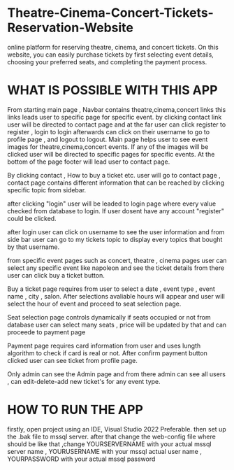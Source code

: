 # Theatre-Cinema-Concert-Tickets-Reservation-Website
online platform for reserving theatre, cinema, and concert tickets. On this website, you can easily purchase tickets by first selecting event details, choosing your preferred seats, and completing the payment process.

# WHAT IS POSSIBLE WITH THIS APP
From starting main page , Navbar contains  theatre,cinema,concert links this links leads user to specific page for specific event.
by clicking contact link user will be directed to contact page and at the far user can click register to register , login to login afterwards can click on 
their username to go to profile page , and logout to logout.
Main page helps user to see event images for theatre,cinema,concert events. If any of the images will be clicked user will be directed to 
specific pages for specific events. 
At the bottom of the page footer will lead user to contact page.

By clicking contact , How to buy a ticket etc. user will go to contact page , contact page contains different information
that can be reached by clicking specific topic from sidebar. 

after clicking "login" user will be leaded to login page where every value checked from database to login. 
If user dosent have any account "register" could be clicked. 

after login user can click on username to see the user information and from side bar user can go to my tickets topic to display every topics that bought 
by that username.

from specific event pages such as concert, theatre , cinema pages user can select any specific event like napoleon and see the ticket details
from there user can click buy a ticket button. 

Buy a ticket page requires from user to select a date , event type , event name , city , salon. After selections avaliable hours will appear 
and user will select the hour of event and proceed to seat selection page.

Seat selection page controls dynamically if seats occupied or not from database user can select many seats , price will be updated by that and can proceede 
to payment page

Payment page requires card information from user and uses lungth algorithm to check if card is real or not. After confirm payment button clicked user can see
ticket from profile page.

Only admin can see the Admin page and from there admin can see all users , can edit-delete-add new ticket's for any event type.



 # HOW TO RUN THE APP

 firstly, open project using an IDE, Visual Studio 2022 Preferable. 
 then set up the .bak file to mssql server. 
 after that change the web-config file where  <add name="biletDataConnection" connectionString="Server=YOURSERVERNAME;Database=icerik;User ID=YOURUSERNAME;Password=YOURPASSWORD;Integrated Security=False;MultipleActiveResultSets=True;" providerName="System.Data.SqlClient" />
should be like that ,change YOURSERVERNAME with your actual mssql server name , YOURUSERNAME with your mssql actual user name , YOURPASSWORD with your actual mssql password
